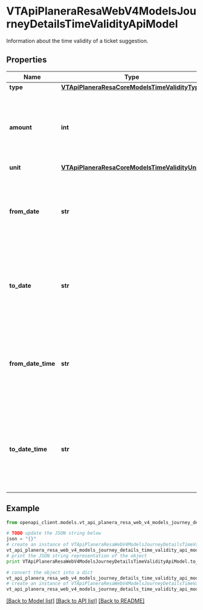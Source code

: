 # VTApiPlaneraResaWebV4ModelsJourneyDetailsTimeValidityApiModel

Information about the time validity of a ticket suggestion.

## Properties
Name | Type | Description | Notes
------------ | ------------- | ------------- | -------------
**type** | [**VTApiPlaneraResaCoreModelsTimeValidityType**](VTApiPlaneraResaCoreModelsTimeValidityType.md) |  | [optional] 
**amount** | **int** | The amount of the unit specified by the Unit property. Always used together with the Unit property. | [optional] 
**unit** | [**VTApiPlaneraResaCoreModelsTimeValidityUnit**](VTApiPlaneraResaCoreModelsTimeValidityUnit.md) |  | [optional] 
**from_date** | **str** | The from date of a date interval specified in RFC 3339 format. Always used together with the  ToDate property. | [optional] 
**to_date** | **str** | The to date of a date interval specified in RFC 3339 format. Always used together with the  FromDate property. | [optional] 
**from_date_time** | **str** | The from time of a datetime interval specified in RFC 3339 format. Always used together with  the ToDateTime property. | [optional] 
**to_date_time** | **str** | The to time of a datetime interval specified in RFC 3339 format. Always used together with  the FromDateTime property. | [optional] 

## Example

```python
from openapi_client.models.vt_api_planera_resa_web_v4_models_journey_details_time_validity_api_model import VTApiPlaneraResaWebV4ModelsJourneyDetailsTimeValidityApiModel

# TODO update the JSON string below
json = "{}"
# create an instance of VTApiPlaneraResaWebV4ModelsJourneyDetailsTimeValidityApiModel from a JSON string
vt_api_planera_resa_web_v4_models_journey_details_time_validity_api_model_instance = VTApiPlaneraResaWebV4ModelsJourneyDetailsTimeValidityApiModel.from_json(json)
# print the JSON string representation of the object
print VTApiPlaneraResaWebV4ModelsJourneyDetailsTimeValidityApiModel.to_json()

# convert the object into a dict
vt_api_planera_resa_web_v4_models_journey_details_time_validity_api_model_dict = vt_api_planera_resa_web_v4_models_journey_details_time_validity_api_model_instance.to_dict()
# create an instance of VTApiPlaneraResaWebV4ModelsJourneyDetailsTimeValidityApiModel from a dict
vt_api_planera_resa_web_v4_models_journey_details_time_validity_api_model_form_dict = vt_api_planera_resa_web_v4_models_journey_details_time_validity_api_model.from_dict(vt_api_planera_resa_web_v4_models_journey_details_time_validity_api_model_dict)
```
[[Back to Model list]](../README.md#documentation-for-models) [[Back to API list]](../README.md#documentation-for-api-endpoints) [[Back to README]](../README.md)


